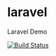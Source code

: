 # laravel
Laravel Demo


[![Build Status](https://travis-ci.org/nchaudhary/laravel.svg?branch=master)](https://travis-ci.org/nchaudhary/laravel)